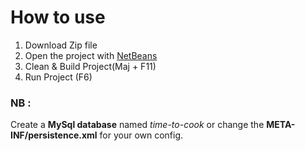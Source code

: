 # How to use

1. Download Zip file
2. Open the project with [NetBeans](https://netbeans.org/downloads/)
3. Clean & Build Project(Maj + F11)
4. Run Project (F6)

### NB :
Create a **MySql database** named _time-to-cook_ or change the **META-INF/persistence.xml** for your own config.
